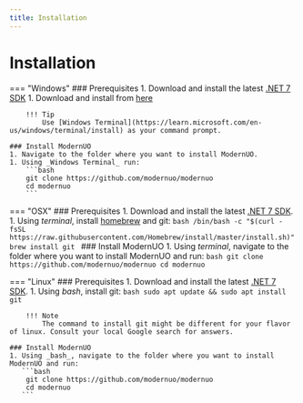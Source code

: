 ```yaml
---
title: Installation
---
```


# Installation

=== "Windows"
    ### Prerequisites
    1. Download and install the latest [.NET 7 SDK](https://dotnet.microsoft.com/download/dotnet/7.0)
    1. Download and install from [here](https://git-scm.com/download/win)

        !!! Tip
            Use [Windows Terminal](https://learn.microsoft.com/en-us/windows/terminal/install) as your command prompt.

    ### Install ModernUO
    1. Navigate to the folder where you want to install ModernUO.
    1. Using _Windows Terminal_ run:
        ```bash
        git clone https://github.com/modernuo/modernuo
        cd modernuo
        ```

=== "OSX"
    ### Prerequisites
    1. Download and install the latest [.NET 7 SDK](https://dotnet.microsoft.com/download/dotnet/7.0).
    1. Using _terminal_, install [homebrew](https://brew.sh) and git:
        ```bash
        /bin/bash -c "$(curl -fsSL https://raw.githubusercontent.com/Homebrew/install/master/install.sh)"
        brew install git
        ```
    ### Install ModernUO
    1. Using _terminal_, navigate to the folder where you want to install ModernUO and run:
       ```bash
        git clone https://github.com/modernuo/modernuo
        cd modernuo
       ```

=== "Linux"
    ### Prerequisites
    1. Download and install the latest [.NET 7 SDK](https://docs.microsoft.com/en-us/dotnet/core/install/linux).
    1. Using _bash_, install git:
        ```bash
        sudo apt update && sudo apt install git
        ```

        !!! Note
            The command to install git might be different for your flavor of linux. Consult your local Google search for answers.

    ### Install ModernUO
    1. Using _bash_, navigate to the folder where you want to install ModernUO and run:
       ```bash
        git clone https://github.com/modernuo/modernuo
        cd modernuo
       ```

